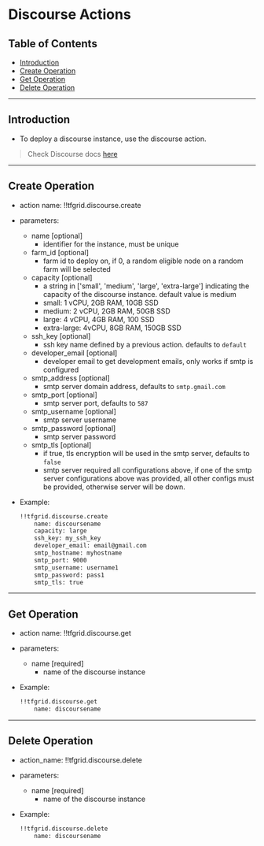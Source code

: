 <h1> Discourse Actions </h1>

<h2> Table of Contents </h2>

- [Introduction](#introduction)
- [Create Operation](#create-operation)
- [Get Operation](#get-operation)
- [Delete Operation](#delete-operation)

***

## Introduction

- To deploy a discourse instance, use the discourse action.

> Check Discourse docs [here](../../../weblets/weblets_discourse.md)

***

## Create Operation

- action name: !!tfgrid.discourse.create
- parameters:
  - name [optional]
    - identifier for the instance, must be unique
  - farm_id [optional]
    - farm id to deploy on, if 0, a random eligible node on a random farm will be selected
  - capacity [optional]
    - a string in ['small', 'medium', 'large', 'extra-large'] indicating the capacity of the discourse instance. default value is medium
    - small: 1 vCPU, 2GB RAM, 10GB SSD
    - medium: 2 vCPU, 2GB RAM, 50GB SSD
    - large: 4 vCPU, 4GB RAM, 100 SSD
    - extra-large: 4vCPU, 8GB RAM, 150GB SSD
  - ssh_key [optional]
    - ssh key name defined by a previous action. defaults to `default`
  - developer_email [optional]
    - developer email to get development emails, only works if smtp is configured
  - smtp_address [optional]
    - smtp server domain address, defaults to `smtp.gmail.com`
  - smtp_port [optional]
    - smtp server port, defaults to `587`
  - smtp_username [optional]
    - smtp server username
  - smtp_password [optional]
    - smtp server password
  - smtp_tls [optional]
    - if true, tls encryption will be used in the smtp server, defaults to `false`
    - smtp server required all configurations above, if one of the smtp server configurations above was provided, all other configs must be provided, otherwise server will be down.

- Example:
  
  ```md
  !!tfgrid.discourse.create
      name: discoursename
      capacity: large
      ssh_key: my_ssh_key
      developer_email: email@gmail.com
      smtp_hostname: myhostname
      smtp_port: 9000
      smtp_username: username1
      smtp_password: pass1
      smtp_tls: true
  ```

***

## Get Operation

- action name: !!tfgrid.discourse.get
- parameters:
  - name [required]
    - name of the discourse instance

- Example:
  
  ```md
  !!tfgrid.discourse.get
      name: discoursename
  ```

***

## Delete Operation

- action_name: !!tfgrid.discourse.delete
- parameters:
  - name [required]
    - name of the discourse instance

- Example:
  
  ```md
  !!tfgrid.discourse.delete
      name: discoursename
  ```
